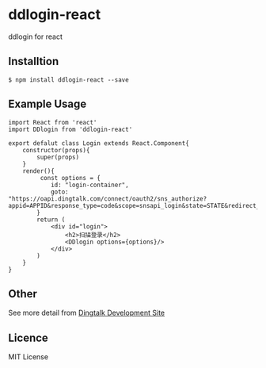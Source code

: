 # ddlogin-react
ddlogin for react

## Installtion
```
$ npm install ddlogin-react --save
```
## Example Usage
```
import React from 'react'
import DDlogin from 'ddlogin-react'

export defalut class Login extends React.Component{
    constructor(props){
        super(props)
    }
    render(){
         const options = {
            id: "login-container",
            goto: "https://oapi.dingtalk.com/connect/oauth2/sns_authorize?appid=APPID&response_type=code&scope=snsapi_login&state=STATE&redirect_uri=REDIRECT_URI"
        }
        return (
            <div id="login">
                <h2>扫描登录</h2>
                <DDlogin options={options}/>
            </div>
        )
    }
}

```

## Other

See more detail from [Dingtalk Development Site](https://open-doc.dingtalk.com/docs/doc.htm?spm=a219a.7629140.0.0.UvUAFG&treeId=168&articleId=104882&docType=1)

## Licence
MIT License
